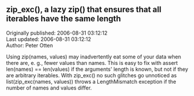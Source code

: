## zip_exc(), a lazy zip() that ensures that all iterables have the same length  
Originally published: 2006-08-31 03:12:12  
Last updated: 2006-08-31 03:12:12  
Author: Peter Otten  
  
Using zip(names, values) may inadvertently eat some of your data when there are, e. g., fewer values than names. This is easy to fix with assert len(names) == len(values) if the arguments' length is known, but not if they are arbitrary iterables. With zip_exc() no such glitches go unnoticed as list(zip_exc(names, values)) throws a LengthMismatch exception if the number of names and values differ.